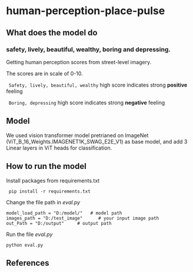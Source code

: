 # human-perception-place-pulse

## What does the model do
### safety, lively, beautiful, wealthy, boring and depressing.
Getting human perception scores from street-level imagery. 

The scores are in scale of 0-10.

` Safety, lively, beautiful, wealthy`  high score indicates strong **positive** feeling

` Boring, depressing`  high score indicates strong **negative** feeling

## Model
We used vision transformer model pretrianed on ImageNet (ViT_B_16_Weights.IMAGENET1K_SWAG_E2E_V1) as base model, and add 3 Linear layers in ViT heads for classification.

## How to run the model
Install packages from requirements.txt

` pip install -r requirements.txt` 

Change the file path in *eval.py*

```
model_load_path = "D:/model/"   # model path
images_path = "D:/test_image"      # your input image path
out_Path = "D:/output"     # output path
```
Run the file *eval.py*

`python eval.py`

## References
